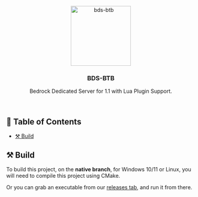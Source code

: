 <br/>
<div align="center">
  <a href="https://github.com/BeforeTheBloat/bds-btb/releases">
    <img src="https://github.com/user-attachments/assets/0b813057-82a4-432a-8247-6ed6ef176b51" alt="bds-btb" width="160" height="160">
  </a>
  <h3 align="center">BDS-BTB</h3>
  <p align="center">
    Bedrock Dedicated Server for 1.1 with Lua Plugin Support.
  </p>
</div>
<br/>

## 📄 Table of Contents
- [⚒️ Build](https://github.com/BeforeTheBloat/bds-btb/tree/native#%EF%B8%8F-build)

## ⚒️ Build
To build this project, on the **native branch**, for Windows 10/11 or Linux, you will need to compile this project using CMake.

Or you can grab an executable from our [releases tab](https://github.com/BeforeTheBloat/bds-btb/releases), and run it from there.
